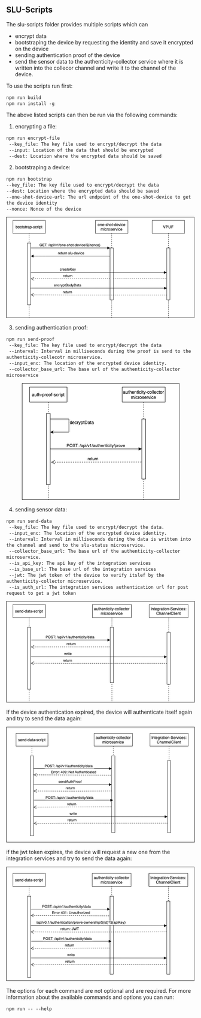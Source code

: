 ## SLU-Scripts

The slu-scripts folder provides multiple scripts which can 
 + encrypt data
 + bootstraping the device by requesting the identity and save it encrypted on the device
 + sending authentication proof of the device
 + send the sensor data to the authenticity-collector service where it is written into the collecor channel and write it to the channel of the device.

To use the scripts run first:
```
npm run build
npm run install -g
```

The above listed scripts can then be run via the following commands:

1. encrypting a file:

```
npm run encrypt-file
 --key_file: The key file used to encrypt/decrypt the data 
 --input: Location of the data that should be encrypted
 --dest: Location where the encrypted data should be saved
```

2. bootstraping a device:
 
 ```
npm run bootstrap
 --key_file: The key file used to encrypt/decrypt the data 
 --dest: Location where the encrypted data should be saved
 --one-shot-device-url: The url endpoint of the one-shot-device to get the device identity
 --nonce: Nonce of the device
```

<p align="center">
  <img src="https://github.com/iotaledger/cxc-slu-authenticity/blob/69-description-of-slu-scripts/slu-scripts/diagrams/sequence1.png" alt="bootstrap-script sequence diagram"/>
</p>

 
3. sending authentication proof:

```
npm run send-proof
 --key_file: The key file used to encrypt/decrypt the data 
 --interval: Interval in milliseconds during the proof is send to the authenticity-collecotr microservice. 
 --input_enc: The location of the encrypted device identity.
 --collector_base_url: The base url of the authenticity-collector microservice
 ```
 <p align="center">
  <img src="https://github.com/iotaledger/cxc-slu-authenticity/blob/69-description-of-slu-scripts/slu-scripts/diagrams/send-proof.png" alt="auth-proof-script sequence diagram"/>
</p>
 

4. sending sensor data:

```
npm run send-data
 --key_file: The key file used to encrypt/decrypt the data.
 --input_enc: The location of the encrypted device identity.
 --interval: Interval in milliseconds during the data is written into the channel and send to the slu-status microservice. 
 --collector_base_url: The base url of the authenticity-collector microservice.
 --is_api_key: The api key of the integration services
 --is_base_url: The base url of the integration services
 --jwt: The jwt token of the device to verify itslef by the authenticity-collector microservice.
 --is_auth_url: The integration services authentication url for post request to get a jwt token
```
 <p align="center">
  <img src="https://github.com/iotaledger/cxc-slu-authenticity/blob/69-description-of-slu-scripts/slu-scripts/diagrams/send-data%20(3).png" alt="auth-proof-script sequence diagram"/>
</p>

If the device authentication expired, the device will authenticate itself again and try to send the data again:

 <p align="center">
  <img src="https://github.com/iotaledger/cxc-slu-authenticity/blob/69-description-of-slu-scripts/slu-scripts/diagrams/send-data-with-retry%20(2).png" alt="auth-proof-script sequence diagram"/>
</p>

if the jwt token expires, the device will request a new one from the integration services and try to send the data again:

 <p align="center">
  <img src="https://github.com/iotaledger/cxc-slu-authenticity/blob/69-description-of-slu-scripts/slu-scripts/diagrams/send-data-with-jwt-retry.png" alt="auth-proof-script sequence diagram"/>
</p>

The options for each command are not optional and are required.
For more information about the available commands and options you can run:

```
npm run -- --help
```





